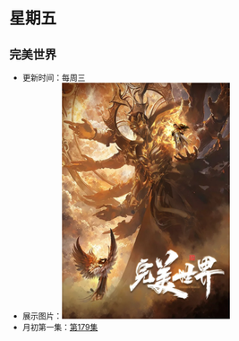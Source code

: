 # 星期五

## 完美世界
+ 更新时间：每周三
+ 展示图片：<img src="/Pic/wanmeishijie.jpg" alt="完美世界" width="300" height=auto >
+ 月初第一集：[第179集](http://cqdb6.com/acg/58530/)
